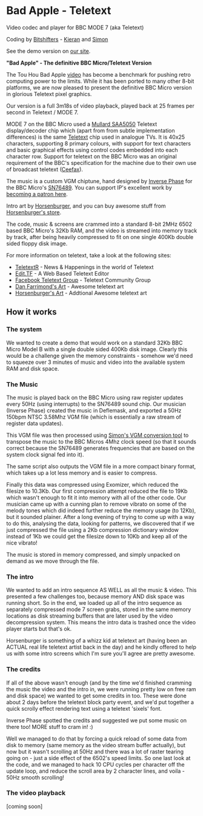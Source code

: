 # Bad Apple - Teletext

Video codec and player for BBC MODE 7 (aka Teletext)

Coding by [Bitshifters](https://bitshifters.github.io/) - [Kieran](https://github.com/kieranhj) and [Simon](https://github.com/simondotm)

See the demo version on [our site](https://bitshifters.github.io/posts/prods/bs-badapple.html).

**"Bad Apple" - The definitive BBC Micro/Teletext Version**

The Tou Hou Bad Apple [video](https://www.youtube.com/watch?v=G3C-VevI36s) has become a benchmark for pushing retro computing power to the limits. While it has been ported to many other 8-bit platforms, we are now pleased to present the definitive BBC Micro version in glorious Teletext pixel graphics. 

Our version is a full 3m18s of video playback, played back at 25 frames per second in Teletext / MODE 7.

MODE 7 on the BBC Micro used a [Mullard SAA5050](https://en.wikipedia.org/wiki/Mullard_SAA5050) Teletext display/decoder chip which (apart from from subtle implementation differences) is the same [Teletext](https://en.wikipedia.org/wiki/Teletext) chip used in analogue TVs. It is 40x25 characters, supporting 8 primary colours, with support for text characters and basic graphical effects using control codes embedded into each character row. Support for teletext on the BBC Micro was an original requirement of the BBC's specification for the machine due to their own use of broadcast teletext ([Ceefax](https://en.wikipedia.org/wiki/Ceefax)).

The music is a custom VGM chiptune, hand designed by [Inverse Phase](http://www.inversephase.com/) for the BBC Micro's [SN76489](https://en.wikipedia.org/wiki/Texas_Instruments_SN76489). You can support IP's excellent work by [becoming a patron here](https://www.patreon.com/inversephase). 

Intro art by [Horsenburger](http://www.horsenburger.com/), and you can buy awesome stuff from [Horsenburger's store](https://www.tshirtstudio.com/marketplace/horsenburger's-textworks).

The code, music & screens are crammed into a standard 8-bit 2MHz 6502 based BBC Micro's 32Kb RAM, and the video is streamed into memory track by track, after being heavily compressed to fit on one single 400Kb double sided floppy disk image. 


For more information on teletext, take a look at the following sites:
* [TeletextR](http://teletextart.co.uk/) - News & Happenings in the world of Teletext
* [Edit.TF](http://edit.tf/) - A Web Based Teletext Editor
* [Facebook Teletext Group](https://www.facebook.com/groups/TeletextGroup/) - Teletext Community Group
* [Dan Farrimond's Art](http://danfarrimond.co.uk/) - Awesome teletext art
* [Horsenburger's Art](http://www.horsenburger.com/) - Addtional Awesome teletext art

## How it works

### The system
We wanted to create a demo that would work on a standard 32Kb BBC Micro Model B with a single double sided 400Kb disk image. Clearly this would be a challenge given the memory constraints - somehow we'd need to squeeze over 3 minutes of music and video into the available system RAM and disk space.

### The Music
The music is played back on the BBC Micro using raw register updates every 50Hz (using interrupts) to the SN76489 sound chip. Our musician (Inverse Phase) created the music in Deflemask, and exported a 50Hz 150bpm NTSC 3.58Mhz VGM file (which is essentially a raw stream of register data updates).

This VGM file was then processed using [Simon's VGM conversion tool](https://github.com/simondotm/vgm-converter) to transpose the music to the BBC Micros 4Mhz clock speed (so that it sounds correct because the SN76489 generates frequencies that are based on the system clock signal fed into it). 

The same script also outputs the VGM file in a more compact binary format, which takes up a lot less memory and is easier to compress.

Finally this data was compressed using Exomizer, which reduced the filesize to 10.3Kb. Our first compression attempt reduced the file to 19Kb which wasn't enough to fit it into memory with all of the other code. Our musician came up with a cunning plan to remove vibrato on some of the melody tones which did indeed further reduce the memory usage (to 12Kb), but it sounded plainer. After a long evening of trying to come up with a way to do this, analysing the data, looking for patterns, we discovered that if we just compressed the file using a 2Kb compression dictionary window instead of 1Kb we could get the filesize down to 10Kb and keep all of the nice vibrato!

The music is stored in memory compressed, and simply unpacked on demand as we move through the file.

### The intro
We wanted to add an intro sequence AS WELL as all the music & video. This presented a few challenges too, because memory AND disk space was running short. So in the end, we loaded up all of the intro sequence as separately compressed mode 7 screen grabs, stored in the same memory locations as disk streaming buffers that are later used by the video decompression system. This means the intro data is trashed once the video player starts but that's ok.

Horsenburger is something of a whizz kid at teletext art (having been an ACTUAL real life teletext artist back in the day) and he kindly offered to help us with some intro screens which I'm sure you'll agree are pretty awesome.

### The credits
If all of the above wasn't enough (and by the time we'd finished cramming the music the video and the intro in, we were running pretty low on free ram and disk space) we wanted to get some credits in too. These were done about 2 days before the teletext block party event, and we'd put together a quick scrolly effect rendering text using a teletext 'sixels' font.

Inverse Phase spotted the credits and suggested we put some music on there too! MORE stuff to cram in! :)

Well we managed to do that by forcing a quick reload of some data from disk to memory (same memory as the video stream buffer actually), but now but it wasn't scrolling at 50Hz and there was a lot of raster tearing going on - just a side effect of the 6502's speed limits. So one last look at the code, and we managed to hack 10 CPU cycles per character off the update loop, and reduce the scroll area by 2 character lines, and voila - 50Hz smooth scrolling!

### The video playback

[coming soon]


